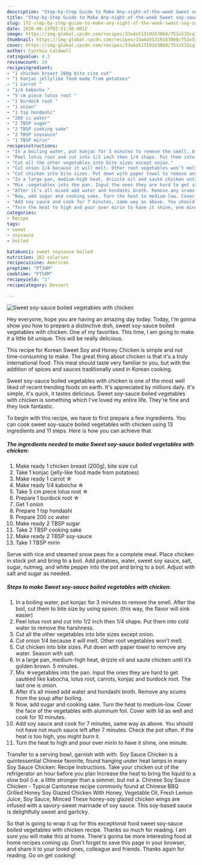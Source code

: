 ```yaml
---
description: "Step-by-Step Guide to Make Any-night-of-the-week Sweet soy-sauce boiled vegetables with chicken"
title: "Step-by-Step Guide to Make Any-night-of-the-week Sweet soy-sauce boiled vegetables with chicken"
slug: 172-step-by-step-guide-to-make-any-night-of-the-week-sweet-soy-sauce-boiled-vegetables-with-chicken
date: 2020-06-13T02:51:50.001Z
image: https://img-global.cpcdn.com/recipes/33a4a513191630b0/751x532cq70/sweet-soy-sauce-boiled-vegetables-with-chicken-recipe-main-photo.jpg
thumbnail: https://img-global.cpcdn.com/recipes/33a4a513191630b0/751x532cq70/sweet-soy-sauce-boiled-vegetables-with-chicken-recipe-main-photo.jpg
cover: https://img-global.cpcdn.com/recipes/33a4a513191630b0/751x532cq70/sweet-soy-sauce-boiled-vegetables-with-chicken-recipe-main-photo.jpg
author: Cynthia Caldwell
ratingvalue: 4.2
reviewcount: 14
recipeingredient:
- "1 chicken breast 200g bite size cut"
- "1 konjac jellylike food made from potatoes"
- "1 carrot "
- "1/4 kabocha "
- "5 cm piece lotus root "
- "1 burdock root "
- "1 onion"
- "1 tsp hondashi"
- "200 cc water"
- "2 TBSP sugar"
- "2 TBSP cooking sake"
- "2 TBSP soysauce"
- "1 TBSP mirin"
recipeinstructions:
- "In a boiling water, put konjac for 3 minutes to remove the smell. After the boil, cut them to bite size by using spoon. (this way, the flavor will sink easier)"
- "Peel lotus root and cut into 1/2 inch then 1/4 shape. Put them into cold water to remove the harshness."
- "Cut all the other vegetables into bite sizes except onion."
- "Cut onion 1/4 because it will melt. Other root vegetables won’t melt."
- "Cut chicken into bite sizes. Put down with paper towel to remove any water. Season with salt."
- "In a large pan, medium-high heat, drizzle oil and sauté chicken until it’s golden brown. 5 minutes."
- "Mix ☆vegetables into the pan. Input the ones they are hard to get sautéed like kabocha, lotus root, carrots, konjac and burdock root. The last one is onion."
- "After it’s all mixed add water and hondashi broth. Remove any scums from the soup after boiling."
- "Now, add sugar and cooking sake. Turn the heat to medium-low. Cover the face of the vegetables with aluminum foil. Cover with lid as well and cook for 10 minutes."
- "Add soy sauce and cook for 7 minutes, same way as above. You should not have not much sauce left after 7 minutes. Check the pot often. If the heat is too high, you might burn it."
- "Turn the heat to high and pour over mirin to have it shine, one minute."
categories:
- Recipe
tags:
- sweet
- soysauce
- boiled

katakunci: sweet soysauce boiled 
nutrition: 161 calories
recipecuisine: American
preptime: "PT34M"
cooktime: "PT58M"
recipeyield: "1"
recipecategory: Dessert

---
```



![Sweet soy-sauce boiled vegetables with chicken](https://img-global.cpcdn.com/recipes/33a4a513191630b0/751x532cq70/sweet-soy-sauce-boiled-vegetables-with-chicken-recipe-main-photo.jpg)

Hey everyone, hope you are having an amazing day today. Today, I'm gonna show you how to prepare a distinctive dish, sweet soy-sauce boiled vegetables with chicken. One of my favorites. This time, I am going to make it a little bit unique. This will be really delicious.

This recipe for Korean Sweet Soy and Honey Chicken is simple and not time-consuming to make. The great thing about chicken is that it&#39;s a truly international food. This meal should taste very familiar to you, but with the addition of spices and sauces traditionally used in Korean cooking.

Sweet soy-sauce boiled vegetables with chicken is one of the most well liked of recent trending foods on earth. It's appreciated by millions daily. It's simple, it's quick, it tastes delicious. Sweet soy-sauce boiled vegetables with chicken is something which I've loved my entire life. They're fine and they look fantastic.


To begin with this recipe, we have to first prepare a few ingredients. You can cook sweet soy-sauce boiled vegetables with chicken using 13 ingredients and 11 steps. Here is how you can achieve that.

<!--inarticleads1-->

##### The ingredients needed to make Sweet soy-sauce boiled vegetables with chicken:

1. Make ready 1 chicken breast (200g), bite size cut
1. Take 1 konjac (jelly-like food made from potatoes)
1. Make ready 1 carrot ☆
1. Make ready 1/4 kabocha ☆
1. Take 5 cm piece lotus root ☆
1. Prepare 1 burdock root ☆
1. Get 1 onion
1. Prepare 1 tsp hondashi
1. Prepare 200 cc water
1. Make ready 2 TBSP sugar
1. Take 2 TBSP cooking sake
1. Make ready 2 TBSP soy-sauce
1. Take 1 TBSP mirin


Serve with rice and steamed snow peas for a complete meal. Place chicken in stock pot and bring to a boil. Add potatoes, water, sweet soy sauce, salt, sugar, nutmeg, and white pepper into the pot and bring to a boil. Adjust with salt and sugar as needed. 

<!--inarticleads2-->

##### Steps to make Sweet soy-sauce boiled vegetables with chicken:

1. In a boiling water, put konjac for 3 minutes to remove the smell. After the boil, cut them to bite size by using spoon. (this way, the flavor will sink easier)
1. Peel lotus root and cut into 1/2 inch then 1/4 shape. Put them into cold water to remove the harshness.
1. Cut all the other vegetables into bite sizes except onion.
1. Cut onion 1/4 because it will melt. Other root vegetables won’t melt.
1. Cut chicken into bite sizes. Put down with paper towel to remove any water. Season with salt.
1. In a large pan, medium-high heat, drizzle oil and sauté chicken until it’s golden brown. 5 minutes.
1. Mix ☆vegetables into the pan. Input the ones they are hard to get sautéed like kabocha, lotus root, carrots, konjac and burdock root. The last one is onion.
1. After it’s all mixed add water and hondashi broth. Remove any scums from the soup after boiling.
1. Now, add sugar and cooking sake. Turn the heat to medium-low. Cover the face of the vegetables with aluminum foil. Cover with lid as well and cook for 10 minutes.
1. Add soy sauce and cook for 7 minutes, same way as above. You should not have not much sauce left after 7 minutes. Check the pot often. If the heat is too high, you might burn it.
1. Turn the heat to high and pour over mirin to have it shine, one minute.


Transfer to a serving bowl, garnish with with. Soy Sauce Chicken is a quintessential Chinese favorite, found hanging under heat lamps in many Soy Sauce Chicken: Recipe Instructions. Take your chicken out of the refrigerator an hour before you plan Increase the heat to bring the liquid to a slow boil (i.e. a little stronger than a simmer, but not a. Chinese Soy Sauce Chicken - Typical Cantonese recipe commonly found at Chinese BBQ Grilled Honey Soy Glazed Chicken With Honey, Vegetable Oil, Fresh Lemon Juice, Soy Sauce, Minced These honey-soy glazed chicken wings are infused with a savory-sweet marinade of soy sauce. This soy-based sauce is delightfully sweet and garlicky. 

So that is going to wrap it up for this exceptional food sweet soy-sauce boiled vegetables with chicken recipe. Thanks so much for reading. I am sure you will make this at home. There's gonna be more interesting food at home recipes coming up. Don't forget to save this page in your browser, and share it to your loved ones, colleague and friends. Thanks again for reading. Go on get cooking!
